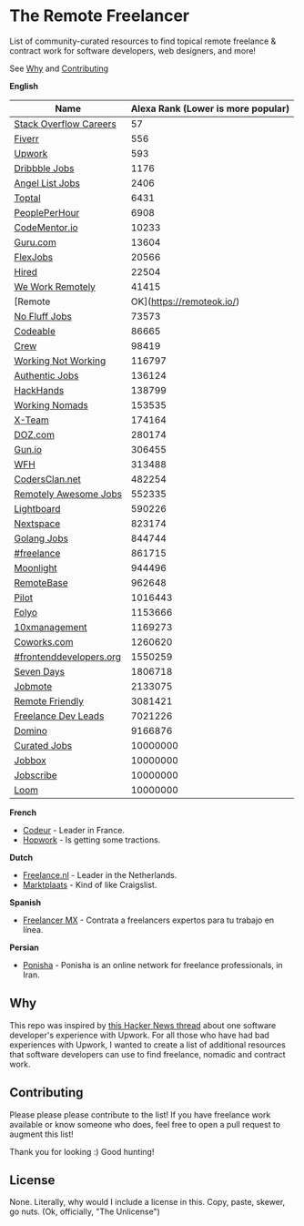 # The Remote Freelancer
List of community-curated resources to find topical remote freelance &amp; contract work for software developers, web designers, and more!

See [Why](#why) and [Contributing](#contributing)

**English**

| Name                                                                                              | Alexa Rank (Lower is more popular) |
|---------------------------------------------------------------------------------------------------|------------------------------------|
| [Stack Overflow Careers](http://careers.stackoverflow.com/jobs/remote)                            | 57                                 |
| [Fiverr](https://www.fiverr.com/)                                                                 | 556                                |
| [Upwork](https://upwork.com)                                                                      | 593                                |
| [Dribbble Jobs](https://dribbble.com/jobs?utf8=%E2%9C%93&amp;anywhere=true&amp;location=Anywhere) | 1176                               |
| [Angel List Jobs](https://angel.co/jobs#find/f!%7B%22remote%22%3Atrue%7D)                         | 2406                               |
| [Toptal](https://www.toptal.com/)                                                                 | 6431                               |
| [PeoplePerHour](https://www.peopleperhour.com)                                                    | 6908                               |
| [CodeMentor.io](https://codementor.io)                                                            | 10233                              |
| [Guru.com](http://www.guru.com/)                                                                  | 13604                              |
| [FlexJobs](https://www.flexjobs.com)                                                              | 20566                              |
| [Hired](https://hired.com/)                                                                       | 22504                              |
| [We Work Remotely](https://weworkremotely.com/)                                                   | 41415                              |
| [Remote|OK](https://remoteok.io/)                                                                 | 49211                              |
| [No Fluff Jobs](https://nofluffjobs.com/#criteria=remote)                                         | 73573                              |
| [Codeable](https://codeable.io/)                                                                  | 86665                              |
| [Crew](https://crew.co/)                                                                          | 98419                              |
| [Working Not Working](https://workingnotworking.com/)                                             | 116797                             |
| [Authentic Jobs](http://www.authenticjobs.com/#onlyremote=1)                                      | 136124                             |
| [HackHands](https://hackhands.com)                                                                | 138799                             |
| [Working Nomads](http://www.workingnomads.co/jobs)                                                | 153535                             |
| [X-Team](http://x-team.com)                                                                       | 174164                             |
| [DOZ.com](https://www.doz.com)                                                                    | 280174                             |
| [Gun.io](https://gun.io/)                                                                         | 306455                             |
| [WFH](https://www.wfh.io/)                                                                        | 313488                             |
| [CodersClan.net](https://codersclan.net)                                                          | 482254                             |
| [Remotely Awesome Jobs](https://www.remotelyawesomejobs.com)                                      | 552335                             |
| [Lightboard](https://lightboard.io)                                                               | 590226                             |
| [Nextspace](http://nextspace.us/)                                                                 | 823174                             |
| [Golang Jobs](http://www.golangprojects.com/golang-remote-jobs.html)                              | 844744                             |
| [#freelance](http://freelance.chat/)                                                              | 861715                             |
| [Moonlight](https://www.moonlightwork.com)                                                        | 944496                             |
| [RemoteBase](https://remotebase.io/)                                                              | 962648                             |
| [Pilot](https://pilot.co/)                                                                        | 1016443                            |
| [Folyo](https://www.folyo.me)                                                                     | 1153666                            |
| [10xmanagement](https://www.10xmanagement.com/)                                                   | 1169273                            |
| [Coworks.com](https://coworks.com/for-freelancers/)                                               | 1260620                            |
| [#frontenddevelopers.org](http://frontenddevelopers.org/)                                         | 1550259                            |
| [Seven Days](https://www.sevendays.co/)                                                           | 1806718                            |
| [Jobmote](http://jobmote.com/)                                                                    | 2133075                            |
| [Remote Friendly](https://remotefriendly.work)                                                    | 3081421                            |
| [Freelance Dev Leads](https://freelancedevleads.com/)                                             | 7021226                            |
| [Domino](https://www.wearedomino.com/freelancer)                                                  | 9166876                            |
| [Curated Jobs](http://curatedjobs.spirofloropoulos.com/)                                          | 10000000                           |
| [Jobbox](https://www.jobbox.io/offers?t=&amp;s=featured&amp)                                      | 10000000                           |
| [Jobscribe](http://jobscri.be/)                                                                   | 10000000                           |
| [Loom](https://www.joinloom.com)                                                                  | 10000000                           |

**French**

- [Codeur](https://www.codeur.com/) - Leader in France.
- [Hopwork](https://www.hopwork.fr/) - Is getting some tractions.

**Dutch**

- [Freelance.nl](https://freelance.nl/) - Leader in the Netherlands.
- [Marktplaats](http://klussen.marktplaats.nl/diensten-en-vakmensen/klussen/0) - Kind of like Craigslist.

**Spanish**
- [Freelancer MX](https://www.freelancer.mx) - Contrata a freelancers expertos para tu trabajo en línea.

**Persian**
- [Ponisha](http://ponisha.ir) - Ponisha is an online network for freelance professionals, in Iran. 

## Why
This repo was inspired by [this Hacker News thread](https://news.ycombinator.com/item?id=12773282) about one software developer's experience with Upwork. For all those who have had bad experiences with Upwork, I wanted to create a list of additional resources that software developers can use to find freelance, nomadic and contract work.

## Contributing
Please please please contribute to the list! If you have freelance work available or know someone who does, feel free to open a pull request to augment this list!

Thank you for looking :) Good hunting!

## License
None. Literally, why would I include a license in this. Copy, paste, skewer, go nuts. (Ok, officially, "The Unlicense")
